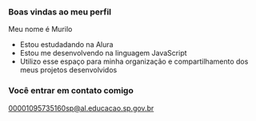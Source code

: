 ### Boas vindas ao meu perfil

Meu nome é Murilo 

- Estou estudadando na Alura
- Estou me desenvolvendo na linguagem JavaScript
- Utilizo esse espaço para minha organização e compartilhamento dos meus projetos desenvolvidos

 ### Você entrar em contato comigo 

 00001095735160sp@al.educacao.sp.gov.br
